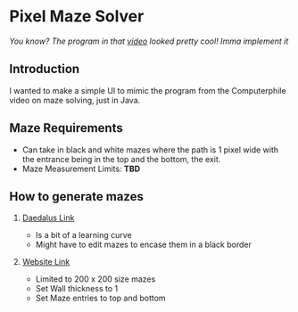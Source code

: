 # Pixel Maze Solver

*You know? The program in that [video](https://www.youtube.com/watch?v=rop0W4QDOUI) looked pretty cool! Imma implement it*

## Introduction

I wanted to make a simple UI to mimic the program from the Computerphile video on maze solving, just in Java.

## Maze Requirements

- Can take in black and white mazes where the path is 1 pixel wide with the entrance being in the top and the bottom, the exit.
- Maze Measurement Limits: **TBD**

## How to generate mazes

1. [Daedalus Link](http://www.astrolog.org/labyrnth/daedalus.htm)
     - Is a bit of a learning curve
     - Might have to edit mazes to encase them in a black border

2. [Website Link](https://keesiemeijer.github.io/maze-generator/#generate)
     - Limited to 200 x 200 size mazes
     - Set Wall thickness to 1
     - Set Maze entries to top and bottom
